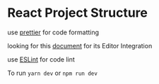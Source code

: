 # React Project Structure

use [prettier](https://prettier.io/) for code formatting

looking for this [document](https://prettier.io/docs/en/editors.html) for its Editor Integration

use [ESLint](https://eslint.org/) for code lint

To run `yarn dev` or `npm run dev`
